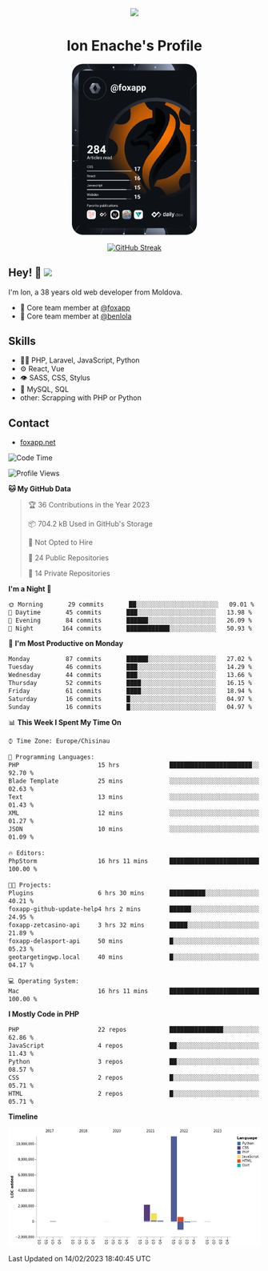 <div id="header" align="center">
  <img src="https://media.giphy.com/media/M9gbBd9nbDrOTu1Mqx/giphy.gif" width="100"/>
	<h1>Ion Enache's Profile</h1>
</div>
<div align="center">
	<a href="https://app.daily.dev/foxapp"><img src="https://github.com/foxapp/foxapp/blob/master/devcard.svg" width="250" alt="Ion Enache's Dev Card"/></a>
</div>


<div align="center">
	
[![GitHub Streak](http://github-readme-streak-stats.herokuapp.com?user=foxapp&hide_border=true&date_format=M%20j%5B%2C%20Y%5D)](https://git.io/streak-stats)
	
</div>


## Hey! 👋 <img src="https://media.giphy.com/media/hvRJCLFzcasrR4ia7z/giphy.gif" width="30px"/>
I'm Ion, a 38 years old web developer from Moldova.


- 👥 Core team member at [@foxapp](https://github.com/foxapp)
- 👥 Core team member at [@benlola](https://github.com/benlola)

## Skills
- 👨‍💻 PHP, Laravel, JavaScript, Python
- ⚙️ React, Vue
- 👁️ SASS, CSS, Stylus
- 💽 MySQL, SQL
- other: Scrapping with PHP or Python

## Contact
- [foxapp.net](https://www.foxapp.net)

<!--START_SECTION:waka-->
![Code Time](http://img.shields.io/badge/Code%20Time-1%2C222%20hrs%2043%20mins-blue)

![Profile Views](http://img.shields.io/badge/Profile%20Views-0-blue)

**🐱 My GitHub Data** 

> 🏆 36 Contributions in the Year 2023
 > 
> 📦 704.2 kB Used in GitHub's Storage 
 > 
> 🚫 Not Opted to Hire
 > 
> 📜 24 Public Repositories 
 > 
> 🔑 14 Private Repositories  
 > 
**I'm a Night 🦉** 

```text
🌞 Morning       29 commits       ██░░░░░░░░░░░░░░░░░░░░░░░   09.01 % 
🌆 Daytime       45 commits       ███░░░░░░░░░░░░░░░░░░░░░░   13.98 % 
🌃 Evening       84 commits       ██████░░░░░░░░░░░░░░░░░░░   26.09 % 
🌙 Night        164 commits       ████████████░░░░░░░░░░░░░   50.93 % 

```
📅 **I'm Most Productive on Monday** 

```text
Monday          87 commits       ██████░░░░░░░░░░░░░░░░░░░   27.02 % 
Tuesday         46 commits       ███░░░░░░░░░░░░░░░░░░░░░░   14.29 % 
Wednesday       44 commits       ███░░░░░░░░░░░░░░░░░░░░░░   13.66 % 
Thursday        52 commits       ████░░░░░░░░░░░░░░░░░░░░░   16.15 % 
Friday          61 commits       ████░░░░░░░░░░░░░░░░░░░░░   18.94 % 
Saturday        16 commits       █░░░░░░░░░░░░░░░░░░░░░░░░   04.97 % 
Sunday          16 commits       █░░░░░░░░░░░░░░░░░░░░░░░░   04.97 % 

```


📊 **This Week I Spent My Time On** 

```text
⌚︎ Time Zone: Europe/Chisinau

💬 Programming Languages: 
PHP                      15 hrs              ███████████████████████░░   92.70 % 
Blade Template           25 mins             ░░░░░░░░░░░░░░░░░░░░░░░░░   02.63 % 
Text                     13 mins             ░░░░░░░░░░░░░░░░░░░░░░░░░   01.43 % 
XML                      12 mins             ░░░░░░░░░░░░░░░░░░░░░░░░░   01.27 % 
JSON                     10 mins             ░░░░░░░░░░░░░░░░░░░░░░░░░   01.09 % 

🔥 Editors: 
PhpStorm                 16 hrs 11 mins      █████████████████████████   100.00 % 

🐱‍💻 Projects: 
Plugins                  6 hrs 30 mins       ██████████░░░░░░░░░░░░░░░   40.21 % 
foxapp-github-update-help4 hrs 2 mins        ██████░░░░░░░░░░░░░░░░░░░   24.95 % 
foxapp-zetcasino-api     3 hrs 32 mins       █████░░░░░░░░░░░░░░░░░░░░   21.89 % 
foxapp-delasport-api     50 mins             █░░░░░░░░░░░░░░░░░░░░░░░░   05.23 % 
geotargetingwp.local     40 mins             █░░░░░░░░░░░░░░░░░░░░░░░░   04.17 % 

💻 Operating System: 
Mac                      16 hrs 11 mins      █████████████████████████   100.00 % 

```

**I Mostly Code in PHP** 

```text
PHP                      22 repos            ███████████████░░░░░░░░░░   62.86 % 
JavaScript               4 repos             ██░░░░░░░░░░░░░░░░░░░░░░░   11.43 % 
Python                   3 repos             ██░░░░░░░░░░░░░░░░░░░░░░░   08.57 % 
CSS                      2 repos             █░░░░░░░░░░░░░░░░░░░░░░░░   05.71 % 
HTML                     2 repos             █░░░░░░░░░░░░░░░░░░░░░░░░   05.71 % 

```


**Timeline**

![Chart not found](https://raw.githubusercontent.com/foxapp/foxapp/master/charts/bar_graph.png) 


 Last Updated on 14/02/2023 18:40:45 UTC
<!--END_SECTION:waka-->

